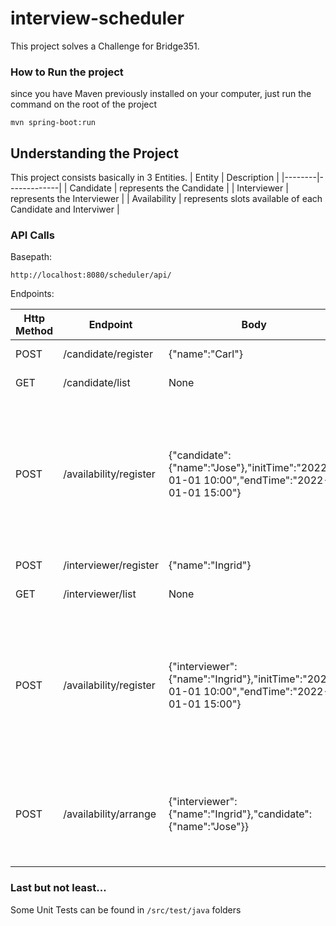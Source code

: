 # interview-scheduler

This project solves a Challenge for Bridge351.

### How to Run the project

since you have Maven previously installed on your computer, just run the command on the root of the project

```mvn spring-boot:run```

## Understanding the Project

This project consists basically in 3 Entities.
| Entity | Description |
|--------|-------------|
| Candidate | represents the Candidate |
| Interviewer | represents the Interviewer |
| Availability | represents slots available of each Candidate and Interviwer |

### API Calls

Basepath: 
```
http://localhost:8080/scheduler/api/
```

Endpoints:

| Http Method | Endpoint			| Body | Description |
|-------------|---------------| -------------|---------------|
| POST 		  | /candidate/register | {"name":"Carl"} | registers a Candidate |
| GET 		  | /candidate/list | None | List all Candidates |
| POST 		  | /availability/register | {"candidate":{"name":"Jose"},"initTime":"2022-01-01 10:00","endTime":"2022-01-01 15:00"} | Register Availability for a Candidate with interval of hours. Date format must be in "yyyy-MM--dd hh:mm" pattern |
| POST 		  | /interviewer/register | {"name":"Ingrid"} | registers an Interviewer |
| GET 		  | /interviewer/list | None | List all Interviewers |
| POST 		  | /availability/register | {"interviewer":{"name":"Ingrid"},"initTime":"2022-01-01 10:00","endTime":"2022-01-01 15:00"} | Register Availability for an Interviewer with interval of hours. Date format must be in "yyyy-MM--dd hh:mm" pattern |
| POST 		  | /availability/arrange | {"interviewer":{"name":"Ingrid"},"candidate":{"name":"Jose"}} | It will match periods that Interviewer and Candidates can schedule an interview |


### Last but not least...

Some Unit Tests can be found in ```/src/test/java``` folders



